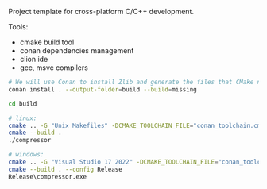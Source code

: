 Project template for cross-platform C/C++ development.

Tools:
- cmake build tool
- conan dependencies management
- clion ide
- gcc, msvc compilers

```bash
# We will use Conan to install Zlib and generate the files that CMake needs to find this library and build our project
conan install . --output-folder=build --build=missing

cd build

# linux:
cmake .. -G "Unix Makefiles" -DCMAKE_TOOLCHAIN_FILE="conan_toolchain.cmake" -DCMAKE_BUILD_TYPE=Release
cmake --build .
./compressor

# windows:
cmake .. -G "Visual Studio 17 2022" -DCMAKE_TOOLCHAIN_FILE="conan_toolchain.cmake"
cmake --build . --config Release
Release\compressor.exe
```
